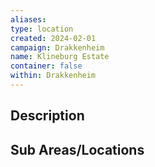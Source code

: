 ```yaml
---
aliases: 
type: location
created: 2024-02-01
campaign: Drakkenheim
name: Klineburg Estate
container: false
within: Drakkenheim
---
```


## Description


## Sub Areas/Locations

<!-- QueryToSerialize: LIST FROM "TTRPG/Drakkenheim/Locations" WHERE within = "Kleinburg Estate" -->
